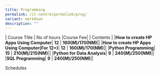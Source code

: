```yaml
---
title: Programming
permalink: /it-centre/permalink/prog/
variant: markdown
description: ""
---
```

| Course Title | No of hours |Course Fee|
| Contents |
|**How to create HP Apps Using Computer**| **12** | **$160(M)/$170(NM)**|**[](/files/Programming/HP_App_adult.pdf)**|
|**How to create HP Apps Using Computer(For 12+)**| **12** | **$160(M)/$170(NM)**|**[](/files/Programming/HP_App_12_plus.pdf)**|
|**Python Programming**| **15** | **$210(M)/$215(NM)**|**[](/files/Programming/Python_Programming_course_outlines.pdf)**|
|**Python for Data Analysis**| **9** | **$240(M)/$250(NM)**|**[](/files/Programming/Python_for_Data_Analysis_course_outlines.pdf)**|
|**SQL Programming**| **9** | **$240(M)/$250(NM)**|**[](/files/Programming/SQL_Programming.pdf)**|

Schedules[](/files/Programming/New_Courses_Schedules.pdf)